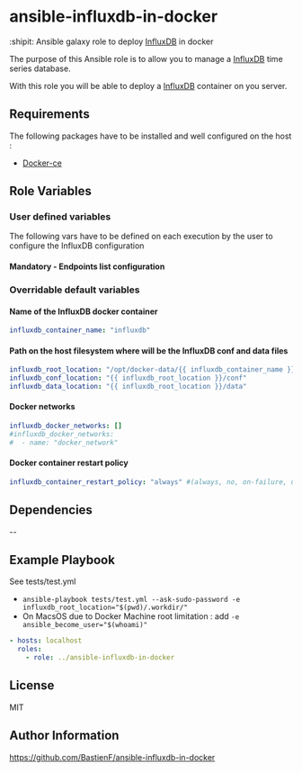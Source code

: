 ansible-influxdb-in-docker
=========
:shipit: Ansible galaxy role to deploy [InfluxDB](https://www.influxdata.com/) in docker

The purpose of this Ansible role is to allow you to manage a
[InfluxDB](https://www.influxdata.com/) time series database.

With this role you will be able to deploy a [InfluxDB](https://www.influxdata.com/) container on you server.


Requirements
------------

The following packages have to be installed and well configured on the host :
- [Docker-ce](https://docs.docker.com/engine/installation/)

Role Variables
--------------

### User defined variables
The following vars have to be defined on each execution by the user to configure the InfluxDB configuration

#### Mandatory - Endpoints list configuration

### Overridable default variables
#### Name of the InfluxDB docker container
```yaml
influxdb_container_name: "influxdb"
```

#### Path on the host filesystem where will be the InfluxDB conf and data files
```yaml
influxdb_root_location: "/opt/docker-data/{{ influxdb_container_name }}"
influxdb_conf_location: "{{ influxdb_root_location }}/conf"
influxdb_data_location: "{{ influxdb_root_location }}/data"
```

#### Docker networks
```yaml
influxdb_docker_networks: []
#influxdb_docker_networks:
#  - name: "docker_network"
```

#### Docker container restart policy
```yaml
influxdb_container_restart_policy: "always" #(always, no, on-failure, unless-stopped)
```

Dependencies
------------

--

Example Playbook
----------------

See tests/test.yml  
  * `ansible-playbook tests/test.yml --ask-sudo-password -e influxdb_root_location="$(pwd)/.workdir/"`
  * On MacsOS due to Docker Machine root limitation : add `-e ansible_become_user="$(whoami)"`
```yaml
- hosts: localhost
  roles:
    - role: ../ansible-influxdb-in-docker
```
License
-------

MIT

Author Information
------------------

https://github.com/BastienF/ansible-influxdb-in-docker
